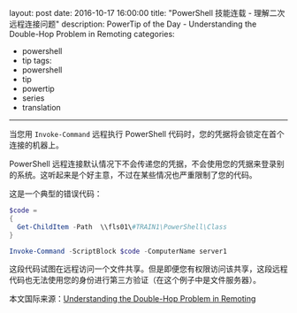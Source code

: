 ﻿layout: post
date: 2016-10-17 16:00:00
title: "PowerShell 技能连载 - 理解二次远程连接问题"
description: PowerTip of the Day - Understanding the Double-Hop Problem in Remoting
categories:
- powershell
- tip
tags:
- powershell
- tip
- powertip
- series
- translation
---
当您用 `Invoke-Command` 远程执行 PowerShell 代码时，您的凭据将会锁定在首个连接的机器上。

PowerShell 远程连接默认情况下不会传递您的凭据，不会使用您的凭据来登录别的系统。这听起来是个好主意，不过在某些情况也严重限制了您的代码。

这是一个典型的错误代码：

```powershell
$code = 
{
  Get-ChildItem -Path  \\fls01\#TRAIN1\PowerShell\Class  
}

Invoke-Command -ScriptBlock $code -ComputerName server1
```

这段代码试图在远程访问一个文件共享。但是即便您有权限访问该共享，这段远程代码也无法使用您的身份进行第三方验证（在这个例子中是文件服务器）。

<!--more-->
本文国际来源：[Understanding the Double-Hop Problem in Remoting](http://community.idera.com/powershell/powertips/b/tips/posts/understanding-the-double-hop-problem-in-remoting)
